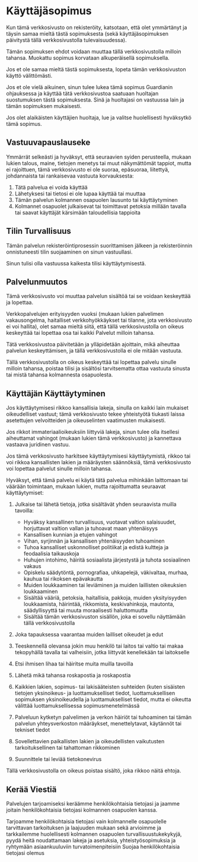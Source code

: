 # Käyttäjäsopimus

Kun tämä verkkosivusto on rekisteröity, katsotaan, että olet ymmärtänyt ja täysin samaa mieltä tästä sopimuksesta (sekä käyttäjäsopimuksen päivitystä tällä verkkosivustolla tulevaisuudessa).

Tämän sopimuksen ehdot voidaan muuttaa tällä verkkosivustolla milloin tahansa. Muokattu sopimus korvataan alkuperäisellä sopimuksella.

Jos et ole samaa mieltä tästä sopimuksesta, lopeta tämän verkkosivuston käyttö välittömästi.

Jos et ole vielä aikuinen, sinun tulee lukea tämä sopimus Guardianin ohjauksessa ja käyttää tätä verkkosivustoa saatuaan huoltajan suostumuksen tästä sopimuksesta. Sinä ja huoltajasi on vastuussa lain ja tämän sopimuksen mukaisesti.

Jos olet alaikäisten käyttäjien huoltaja, lue ja valitse huolellisesti hyväksytkö tämä sopimus.

## Vastuuvapauslauseke

Ymmärrät selkeästi ja hyväksyt, että seuraavien syiden perusteella, mukaan lukien talous, maine, tietojen menetys tai muut näkymättömät tappiot, mutta ei rajoittuen, tämä verkkosivusto ei ole suoraa, epäsuoraa, liitettyä, johdannaista tai rankaisevaa vastuuta korvauksesta:

1. Tätä palvelua ei voida käyttää
1. Lähetyksesi tai tietosi ei ole lupaa käyttää tai muuttaa
1. Tämän palvelun kolmannen osapuolen lausunto tai käyttäytyminen
1. Kolmannet osapuolet julkaisevat tai toimittavat petoksia millään tavalla tai saavat käyttäjät kärsimään taloudellisia tappioita

## Tilin Turvallisuus

Tämän palvelun rekisteröintiprosessin suorittamisen jälkeen ja rekisteröinnin onnistuneesti tilin suojaaminen on sinun vastuullasi.

Sinun tulisi olla vastuussa kaikesta tilisi käyttäytymisestä.

## Palvelunmuutos

Tämä verkkosivusto voi muuttaa palvelun sisältöä tai se voidaan keskeyttää ja lopettaa.

Verkkopalvelujen erityisyyden vuoksi (mukaan lukien palvelimen vakausongelma, haitalliset verkkohyökkäykset tai tilanne, jota verkkosivusto ei voi hallita), olet samaa mieltä siitä, että tällä verkkosivustolla on oikeus keskeyttää tai lopettaa osa tai kaikki Palvelut milloin tahansa.

Tätä verkkosivustoa päivitetään ja ylläpidetään ajoittain, mikä aiheuttaa palvelun keskeyttämisen, ja tällä verkkosivustolla ei ole mitään vastuuta.

Tällä verkkosivustolla on oikeus keskeyttää tai lopettaa palvelu sinulle milloin tahansa, poistaa tilisi ja sisältösi tarvitsematta ottaa vastuuta sinusta tai mistä tahansa kolmannesta osapuolesta.

## Käyttäjän Käyttäytyminen

Jos käyttäytymisesi rikkoo kansallisia lakeja, sinulla on kaikki lain mukaiset oikeudelliset vastuut; tämä verkkosivusto tekee yhteistyötä tiukasti laissa asetettujen velvoitteiden ja oikeuselinten vaatimusten mukaisesti.

Jos rikkot immateriaalioikeuksiin liittyviä lakeja, sinun tulee olla itsellesi aiheuttamat vahingot (mukaan lukien tämä verkkosivusto) ja kannettava vastaava juridinen vastuu.

Jos tämä verkkosivusto harkitsee käyttäytymisesi käyttäytymistä, rikkoo tai voi rikkoa kansallisten lakien ja määräysten säännöksiä, tämä verkkosivusto voi lopettaa palvelut sinulle milloin tahansa.

Hyväksyt, että tämä palvelu ei käytä tätä palvelua mihinkään laittomaan tai väärään toimintaan, mukaan lukien, mutta rajoittumatta seuraavat käyttäytymiset:

1. Julkaise tai lähetä tietoja, jotka sisältävät yhden seuraavista muilla tavoilla:

   * Hyväksy kansallinen turvallisuus, vuotavat valtion salaisuudet, horjuttavat valtion vallan ja tuhoavat maan yhtenäisyys
   * Kansallisen kunnian ja etujen vahingot
   * Vihan, syrjinnän ja kansallisen yhtenäisyyden tuhoaminen
   * Tuhoa kansalliset uskonnolliset politiikat ja edistä kultteja ja feodaalisia taikauskoja
   * Huhujen intohimo, häiritä sosiaalista järjestystä ja tuhota sosiaalinen vakaus
   * Opiskelu säädytöntä, pornografiaa, uhkapelejä, väkivaltaa, murhaa, kauhua tai rikoksen epävakautta
   * Muiden loukkaaminen tai leviäminen ja muiden laillisten oikeuksien loukkaaminen
   * Sisältää vääriä, petoksia, haitallisia, pakkoja, muiden yksityisyyden loukkaamista, häirintää, rikkomista, keskivahinkoja, mautonta, säädyllisyyttä tai muuta moraalisesti haluttomuutta
   * Sisältää tämän verkkosivuston sisällön, joka ei sovellu näyttämään tällä verkkosivustolla

1. Joka tapauksessa vaarantaa muiden lailliset oikeudet ja edut
1. Teeskennellä olevansa jokin muu henkilö tai laitos tai valtio tai makaa tekopyhällä tavalla tai valheisiin, jotka liittyvät kenellekään tai laitokselle
1. Etsi ihmisen lihaa tai häiritse muita muilla tavoilla
1. Lähetä mikä tahansa roskapostia ja roskapostia
1. Kaikkien lakien, sopimus- tai lakisääteisten suhteiden (kuten sisäisten tietojen yksinoikeus- ja luottamukselliset tiedot, luottamuksellisen sopimuksen yksinoikeudella ja luottamukselliset tiedot, mutta ei oikeutta välittää luottamuksellisessa sopimusmenetelmässä
1. Palveluun kytketyn palvelimen ja verkon häiriöt tai tuhoaminen tai tämän palvelun yhteysverkoston määräykset, menettelytavat, käytännöt tai tekniset tiedot
1. Sovellettavien paikallisten lakien ja oikeudellisten vaikutusten tarkoituksellinen tai tahattoman rikkominen
1. Suunnittele tai leviää tietokonevirus

Tällä verkkosivustolla on oikeus poistaa sisältö, joka rikkoo näitä ehtoja.

## Kerää Viestiä

Palvelujen tarjoamiseksi keräämme henkilökohtaisia ​​tietojasi ja jaamme joitain henkilökohtaisia ​​tietojasi kolmannen osapuolen kanssa.

Tarjoamme henkilökohtaisia ​​tietojasi vain kolmannelle osapuolelle tarvittavan tarkoituksen ja laajuuden mukaan sekä arvioimme ja tarkkailemme huolellisesti kolmannen osapuolen turvallisuustukekykyjä, pyydä heitä noudattamaan lakeja ja asetuksia, yhteistyösopimuksia ja ryhtymään asiaankuuluviin turvatoimenpiteisiin Suojaa henkilökohtaisia ​​tietojasi olemus